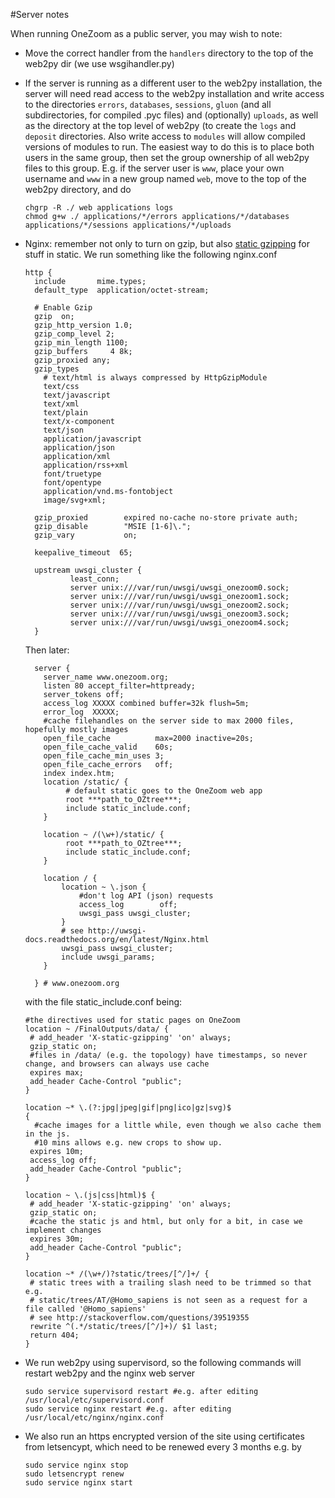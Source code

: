 #Server notes

When running OneZoom as a public server, you may wish to note:

* Move the correct handler from the `handlers` directory to the top of the web2py dir (we use wsgihandler.py)


* If the server is running as a different user to the web2py installation, the server will need read access to the web2py installation and write access to the directories `errors`, `databases`, `sessions`, `gluon` (and all subdirectories, for compiled .pyc files) and (optionally) `uploads`, as well as the directory at the top level of web2py (to create the `logs` and `deposit` directories. Also write access to `modules` will allow compiled versions of modules to run. The easiest way to do this is to place both users in the same group, then set the group ownership of all web2py files to this group. E.g. if the server user is `www`, place your own username and `www` in a new group named `web`, move to the top of the web2py directory, and do

	```
	chgrp -R ./ web applications logs
	chmod g+w ./ applications/*/errors applications/*/databases applications/*/sessions applications/*/uploads
	```

* Nginx: remember not only to turn on gzip, but also [static gzipping](http://nginx.org/en/docs/http/ngx_http_gzip_static_module.html) for stuff in static. We run something like the following nginx.conf

	```
	http {
	  include       mime.types;
	  default_type  application/octet-stream;
	
	  # Enable Gzip
	  gzip  on;
	  gzip_http_version 1.0;
	  gzip_comp_level 2;
	  gzip_min_length 1100;
	  gzip_buffers     4 8k;
	  gzip_proxied any;
	  gzip_types
	    # text/html is always compressed by HttpGzipModule
	    text/css
	    text/javascript
	    text/xml
	    text/plain
	    text/x-component
	    text/json
	    application/javascript
	    application/json
	    application/xml
	    application/rss+xml
	    font/truetype
	    font/opentype
	    application/vnd.ms-fontobject
	    image/svg+xml;
	
	  gzip_proxied        expired no-cache no-store private auth;
	  gzip_disable        "MSIE [1-6]\.";
	  gzip_vary           on;
	
	  keepalive_timeout  65;
	
	  upstream uwsgi_cluster {
	          least_conn;
	          server unix:///var/run/uwsgi/uwsgi_onezoom0.sock;
	          server unix:///var/run/uwsgi/uwsgi_onezoom1.sock;
	          server unix:///var/run/uwsgi/uwsgi_onezoom2.sock;
	          server unix:///var/run/uwsgi/uwsgi_onezoom3.sock;
	          server unix:///var/run/uwsgi/uwsgi_onezoom4.sock;
	  }
	```
	
	Then later:
	
	```
	  server {
	    server_name www.onezoom.org;
	    listen 80 accept_filter=httpready;
	    server_tokens off;
	    access_log XXXXX combined buffer=32k flush=5m;
	    error_log  XXXXX;
	    #cache filehandles on the server side to max 2000 files, hopefully mostly images
	    open_file_cache          max=2000 inactive=20s;
	    open_file_cache_valid    60s;
	    open_file_cache_min_uses 3;
	    open_file_cache_errors   off;
	    index index.htm;
	    location /static/ {
	         # default static goes to the OneZoom web app
	         root ***path_to_OZtree***;
	         include static_include.conf;
	    }
	    
	    location ~ /(\w+)/static/ {
	         root ***path_to_OZtree***;
	         include static_include.conf;
	    }
	
	    location / {
	        location ~ \.json {
	            #don't log API (json) requests
	            access_log        off;
	            uwsgi_pass uwsgi_cluster;
	        }
	        # see http://uwsgi-docs.readthedocs.org/en/latest/Nginx.html
	        uwsgi_pass uwsgi_cluster;
	        include uwsgi_params;                 
	    }
	
	  } # www.onezoom.org
	```
	
	with the file static_include.conf being:
	
	```
	#the directives used for static pages on OneZoom
	location ~ /FinalOutputs/data/ {
	 # add_header 'X-static-gzipping' 'on' always;
	 gzip_static on;
	 #files in /data/ (e.g. the topology) have timestamps, so never change, and browsers can always use cache
	 expires max;
	 add_header Cache-Control "public";
	}
	
	location ~* \.(?:jpg|jpeg|gif|png|ico|gz|svg)$
	{
	  #cache images for a little while, even though we also cache them in the js.
	  #10 mins allows e.g. new crops to show up.
	 expires 10m;
	 access_log off;
	 add_header Cache-Control "public";
	}
	
	location ~ \.(js|css|html)$ {
	 # add_header 'X-static-gzipping' 'on' always;
	 gzip_static on;
	 #cache the static js and html, but only for a bit, in case we implement changes
	 expires 30m;
	 add_header Cache-Control "public";
	}
	
	location ~* /(\w+/)?static/trees/[^/]+/ {
	 # static trees with a trailing slash need to be trimmed so that e.g.
	 # static/trees/AT/@Homo_sapiens is not seen as a request for a file called '@Homo_sapiens'
	 # see http://stackoverflow.com/questions/39519355
	 rewrite ^(.*/static/trees/[^/]+)/ $1 last;
	 return 404;
	}
	```
	
* We run web2py using supervisord, so the following commands will restart web2py and the nginx web server

    ```
    sudo service supervisord restart #e.g. after editing /usr/local/etc/supervisord.conf
    sudo service nginx restart #e.g. after editing /usr/local/etc/nginx/nginx.conf
    ```
    
* We also run an https encrypted version of the site using certificates from letsencypt, which need to be renewed every 3 months e.g. by 

    ```
    sudo service nginx stop
    sudo letsencrypt renew
    sudo service nginx start
    ```